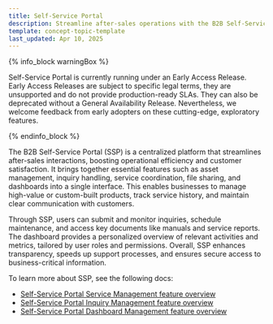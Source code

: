 ```yaml
---
title: Self-Service Portal
description: Streamline after-sales operations with the B2B Self-Service Portal. Manage assets, services, inquiries, and documents from a single, role-based interface.
template: concept-topic-template
last_updated: Apr 10, 2025
---
```


{% info_block warningBox %}

Self-Service Portal is currently running under an Early Access Release. Early Access Releases are subject to specific legal terms, they are unsupported and do not provide production-ready SLAs. They can also be deprecated without a General Availability Release. Nevertheless, we welcome feedback from early adopters on these cutting-edge, exploratory features.

{% endinfo_block %}



The B2B Self-Service Portal (SSP) is a centralized platform that streamlines after-sales interactions, boosting operational efficiency and customer satisfaction. It brings together essential features such as asset management, inquiry handling, service coordination, file sharing, and dashboards into a single interface. This enables businesses to manage high-value or custom-built products, track service history, and maintain clear communication with customers.

Through SSP, users can submit and monitor inquiries, schedule maintenance, and access key documents like manuals and service reports. The dashboard provides a personalized overview of relevant activities and metrics, tailored by user roles and permissions. Overall, SSP enhances transparency, speeds up support processes, and ensures secure access to business-critical information.

To learn more about SSP, see the following docs:
- [Self-Service Portal Service Management feature overview](/docs/pbc/all/self-service-portal/202505.0/ssp-service-management-feature-overview.html)
- [Self-Service Portal Inquiry Management feature overview](/docs/pbc/all/self-service-portal/202505.0/ssp-inquiry-management-feature-overview.html)
- [Self-Service Portal Dashboard Management feature overview](/docs/pbc/all/self-service-portal/202505.0/ssp-dashboard-management-feature-overview.html)
